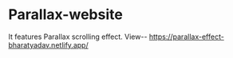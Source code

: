 # Parallax-website
It features Parallax scrolling effect. View-- https://parallax-effect-bharatyadav.netlify.app/
